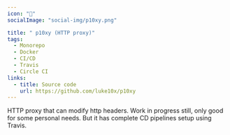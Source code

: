 ```yaml
---
icon: "🔌"
socialImage: "social-img/p10xy.png"

title: " p10xy (HTTP proxy)"
tags:
  - Monorepo
  - Docker
  - CI/CD
  - Travis
  - Circle CI
links:
  - title: Source code 
    url: https://github.com/luke10x/p10xy
---
```

HTTP proxy that can modify http headers. Work in progress still, only good for some personal needs. But it has complete CD pipelines setup using Travis.